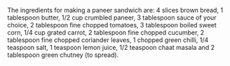 The ingredients for making a paneer sandwich are: 4 slices brown bread, 1 tablespoon butter,
                                                  1/2 cup crumbled paneer, 3 tablespoon sauce of your choice,
                                                  2 tablespoon fine chopped tomatoes, 3 tablespoon boiled sweet corn, 1/4 cup grated carrot, 2 tablespoon fine chopped cucumber, 2 tablespoon fine chopped coriander leaves,
                                                  1 chopped green chilli, 1/4 teaspoon salt,
                                                  1 teaspoon lemon juice, 1/2 teaspoon chaat masala and
                                                  2 tablespoon green chutney (to spread).